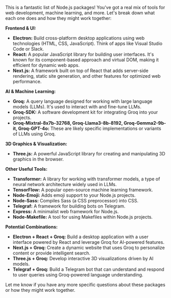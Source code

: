 This is a fantastic list of Node.js packages!  You've got a real mix of tools for web development, machine learning, and more. Let's break down what each one does and how they might work together:

**Frontend & UI:**

* **Electron:**  Build cross-platform desktop applications using web technologies (HTML, CSS, JavaScript).  Think of apps like Visual Studio Code or Slack.
* **React:** A popular JavaScript library for building user interfaces.  It's known for its component-based approach and virtual DOM, making it efficient for dynamic web apps.
* **Next.js:** A framework built on top of React that adds server-side rendering, static site generation, and other features for optimized web performance.

**AI & Machine Learning:**

* **Groq:** A query language designed for working with large language models (LLMs). It's used to interact with and fine-tune LLMs.
* **Groq-SDK:** A software development kit for integrating Groq into your projects.
* **Groq-Mixtral-8x7b-32768, Groq-Llama3-8b-8192, Groq-Gemma2-9b-it, Groq-GPT-4o:**  These are likely specific implementations or variants of LLMs using Groq.

**3D Graphics & Visualization:**

* **Three.js:** A powerful JavaScript library for creating and manipulating 3D graphics in the browser.

**Other Useful Tools:**

* **Transformer:** A library for working with transformer models, a type of neural network architecture widely used in LLMs.
* **TensorFlow:** A popular open-source machine learning framework.
* **Node-Emoji:**  Adds emoji support to your Node.js projects.
* **Node-Sass:**  Compiles Sass (a CSS preprocessor) into CSS.
* **Telegraf:** A framework for building bots on Telegram.
* **Express:** A minimalist web framework for Node.js.
* **Node-Makefile:**  A tool for using Makefiles within Node.js projects.

**Potential Combinations:**

* **Electron + React + Groq:** Build a desktop application with a user interface powered by React and leverage Groq for AI-powered features.
* **Next.js + Groq:** Create a dynamic website that uses Groq to personalize content or provide intelligent search.
* **Three.js + Groq:** Develop interactive 3D visualizations driven by AI models.
* **Telegraf + Groq:** Build a Telegram bot that can understand and respond to user queries using Groq-powered language understanding.



Let me know if you have any more specific questions about these packages or how they might work together.
